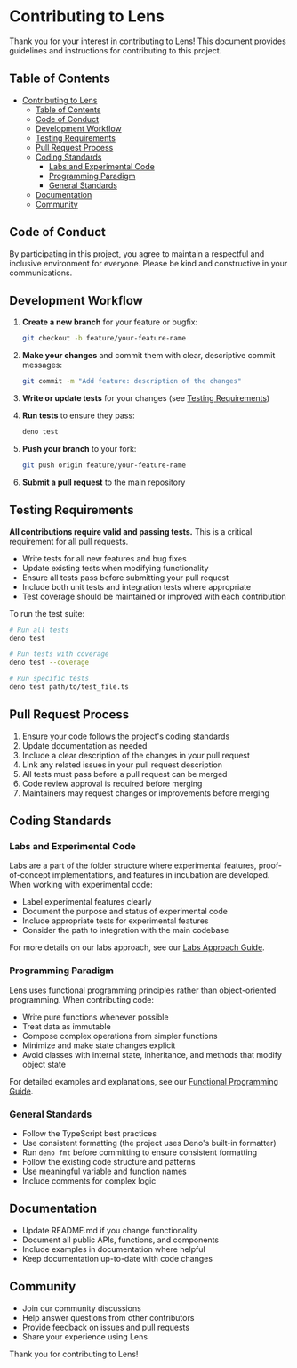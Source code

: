# Contributing to Lens

Thank you for your interest in contributing to Lens! This document provides guidelines and instructions for contributing to this project.

## Table of Contents

- [Contributing to Lens](#contributing-to-lens)
  - [Table of Contents](#table-of-contents)
  - [Code of Conduct](#code-of-conduct)
  - [Development Workflow](#development-workflow)
  - [Testing Requirements](#testing-requirements)
  - [Pull Request Process](#pull-request-process)
  - [Coding Standards](#coding-standards)
    - [Labs and Experimental Code](#labs-and-experimental-code)
    - [Programming Paradigm](#programming-paradigm)
    - [General Standards](#general-standards)
  - [Documentation](#documentation)
  - [Community](#community)

## Code of Conduct

By participating in this project, you agree to maintain a respectful and inclusive environment for everyone. Please be kind and constructive in your communications.

## Development Workflow

1. **Create a new branch** for your feature or bugfix:
   ```bash
   git checkout -b feature/your-feature-name
   ```

2. **Make your changes** and commit them with clear, descriptive commit messages:
   ```bash
   git commit -m "Add feature: description of the changes"
   ```

3. **Write or update tests** for your changes (see [Testing Requirements](#testing-requirements))

4. **Run tests** to ensure they pass:
   ```bash
   deno test
   ```

5. **Push your branch** to your fork:
   ```bash
   git push origin feature/your-feature-name
   ```

6. **Submit a pull request** to the main repository

## Testing Requirements

**All contributions require valid and passing tests.** This is a critical requirement for all pull requests.

- Write tests for all new features and bug fixes
- Update existing tests when modifying functionality
- Ensure all tests pass before submitting your pull request
- Include both unit tests and integration tests where appropriate
- Test coverage should be maintained or improved with each contribution

To run the test suite:

```bash
# Run all tests
deno test

# Run tests with coverage
deno test --coverage

# Run specific tests
deno test path/to/test_file.ts
```

## Pull Request Process

1. Ensure your code follows the project's coding standards
2. Update documentation as needed
3. Include a clear description of the changes in your pull request
4. Link any related issues in your pull request description
5. All tests must pass before a pull request can be merged
6. Code review approval is required before merging
7. Maintainers may request changes or improvements before merging

## Coding Standards

### Labs and Experimental Code

Labs are a part of the folder structure where experimental features, proof-of-concept implementations, and features in incubation are developed. When working with experimental code:

- Label experimental features clearly
- Document the purpose and status of experimental code
- Include appropriate tests for experimental features
- Consider the path to integration with the main codebase

For more details on our labs approach, see our [Labs Approach Guide](./docs/devlog/DEV-005-labs.md).

### Programming Paradigm

Lens uses functional programming principles rather than object-oriented programming. When contributing code:

- Write pure functions whenever possible
- Treat data as immutable
- Compose complex operations from simpler functions
- Minimize and make state changes explicit
- Avoid classes with internal state, inheritance, and methods that modify object state

For detailed examples and explanations, see our [Functional Programming Guide](./docs/devlog/DEV-002-functional-programming.md).

### General Standards

- Follow the TypeScript best practices
- Use consistent formatting (the project uses Deno's built-in formatter)
- Run `deno fmt` before committing to ensure consistent formatting
- Follow the existing code structure and patterns
- Use meaningful variable and function names
- Include comments for complex logic

## Documentation

- Update README.md if you change functionality
- Document all public APIs, functions, and components
- Include examples in documentation where helpful
- Keep documentation up-to-date with code changes

## Community

- Join our community discussions
- Help answer questions from other contributors
- Provide feedback on issues and pull requests
- Share your experience using Lens

Thank you for contributing to Lens!
